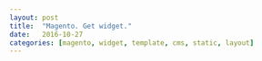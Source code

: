 ```yaml
---
layout: post
title:  "Magento. Get widget."
date:   2016-10-27
categories: [magento, widget, template, cms, static, layout]
---
```


<script src="https://gist.github.com/evgv/b7d0e6b79a2d78cdea3fea07dcf207c0.js"></script>
